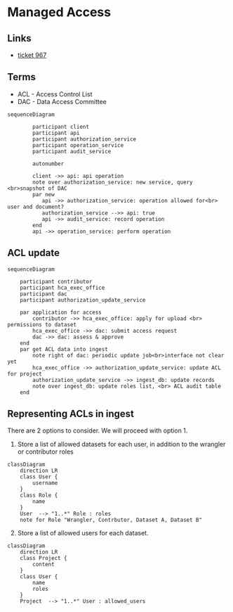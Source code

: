 # Managed Access

## Links
- [ticket 967](https://app.zenhub.com/workspaces/dcp-ingest-product-development-5f71ca62a3cb47326bdc1b5c/issues/gh/ebi-ait/dcp-ingest-central/967)

## Terms

* ACL - Access Control List
* DAC - Data Access Committee

```mermaid
sequenceDiagram

        participant client
        participant api
        participant authorization_service
        participant operation_service
        participant audit_service

        autonumber
    
        client ->> api: api operation
        note over authorization_service: new service, query <br>snapshot of DAC
        par new
           api ->> authorization_service: operation allowed for<br> user and document?
           authorization_service -->> api: true
           api ->> audit_service: record operation
        end 
        api ->> operation_service: perform operation
```

## ACL update
```mermaid
sequenceDiagram

    participant contributor
    participant hca_exec_office
    participant dac
    participant authorization_update_service

    par application for access
        contributor ->> hca_exec_office: apply for upload <br> permissions to dataset
        hca_exec_office ->> dac: submit access request
        dac ->> dac: assess & approve
    end 
    par get ACL data into ingest
        note right of dac: periodic update job<br>interface not clear yet
        hca_exec_office ->> authorization_update_service: update ACL for project
        authorization_update_service ->> ingest_db: update records
        note over ingest_db: update roles list, <br> ACL audit table
    end
```

## Representing ACLs in ingest

There are 2 options to consider. We will proceed with option 1.

1. Store a list of allowed datasets for each user, in addition to the
   wrangler or contributor roles

```mermaid
classDiagram
    direction LR
    class User {
        username
    }
    class Role {
        name
    }
    User  --> "1..*" Role : roles
    note for Role "Wrangler, Contrbutor, Dataset A, Dataset B"
```
2. Store a list of allowed users for each dataset.

```mermaid
classDiagram
    direction LR
    class Project {
        content
    }
    class User {
        name
        roles
    }
    Project  --> "1..*" User : allowed_users
```


